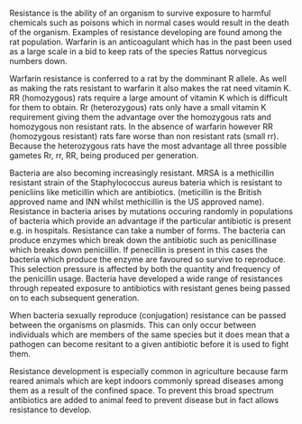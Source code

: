 Resistance is the ability of an organism to survive exposure to harmful chemicals such as poisons which in normal cases would result in the death of the organism. Examples of resistance developing are found among the rat population. Warfarin is an anticoagulant which has in the past been used as a large scale in a bid to keep rats of the species Rattus norvegicus numbers down.

Warfarin resistance is conferred to a rat by the domminant R allele. As well as making the rats resistant to warfarin it also makes the rat need vitamin K. RR (homozygous) rats require a large amount of vitamin K which is difficult for them to obtain. Rr (heterozygous) rats only have a small vitamin K requirement giving them the advantage over the homozygous rats and homozygous non resistant rats. In the absence of warfarin however RR (homozygous resistant) rats fare worse than non resistant rats (small rr). Because the heterozygous rats have the most advantage all three possible gametes Rr, rr, RR, being produced per generation.

Bacteria are also becoming increasingly resistant. MRSA is a methicillin resistant strain of the Staphylococcus aureus bateria which is resistant to penicliins like meticillin which are antibiotics. (meticillin is the British approved name and INN whilst methicillin is the US approved name). Resistance in bacteria arises by mutations occuring randomly in populations of bacteria which provide an advantage if the particular antibiotic is present e.g. in hospitals. Resistance can take a number of forms. The bacteria can produce enzymes which break down the antibiotic such as penicillinase which breaks down peniciillin. If penecillin is present in this cases the bacteria which produce the enzyme are favoured so survive to reproduce. This selection pressure is affected by both the quantity and frequency of the penicillin usage. Bacteria have developed a wide range of resistances through repeated exposure to antibiotics with resistant genes being passed on to each subsequent generation.

When bacteria sexually reproduce (conjugation) resistance can be passed between the organisms on plasmids. This can only occur between individuals which are members of the same species but it does mean that a pathogen can become resitant to a given antibiotic before it is used to fight them.

Resistance development is especially common in agriculture because farm reared animals which are kept indoors commonly spread diseases among them as a result of the confined space. To prevent this broad spectrum antibiotics are added to animal feed to prevent disease but in fact allows resistance to develop.